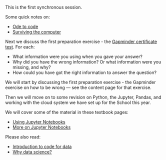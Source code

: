 This is the first synchronous session.

Some quick notes on:

* [Ode to code](https://lisds.github.io/textbook/code-basics/to_code.html)
* [Surviving the
  computer](https://lisds.github.io/textbook/intro/surviving_computers.html)

Next we discuss the first preparation exercise - the [Gapminder certificate
test](https://upgrader.gapminder.org/c/sdg-world-un-goals/).  For each:

* What information were you using when you gave your answer?
* Why did you have the wrong information?  Or what information were you missing, and why?
* How could you have got the right information to answer the question?

We will start by discussing the first preparation exercise - the Gapminder
exercise on how to be wrong — see the content page for that exercise.

Then we will move on to some revision on Python, the Jupyter, Pandas, and
working with the cloud system we have set up for the School this year.

We will cover some of the material in these textbook pages:

* [Using Jupyter Notebooks](https://lisds.github.io/textbook/intro/using_jupyter.html)
* [More on Jupyter Notebooks](https://lisds.github.io/textbook/intro/more_on_jupyter.html)

Please also read:

* [Introduction to code for data](https://lisds.github.io/textbook/intro.html)
* [Why data
  science?](https://lisds.github.io/textbook/intro/why-data-science.html)
